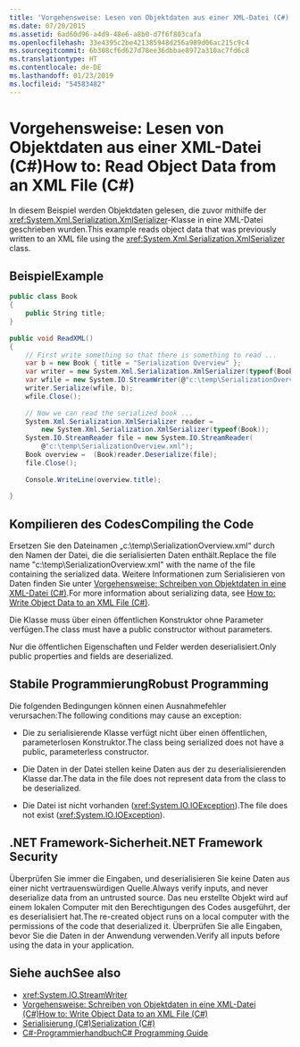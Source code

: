 ```yaml
---
title: 'Vorgehensweise: Lesen von Objektdaten aus einer XML-Datei (C#)'
ms.date: 07/20/2015
ms.assetid: 6ad60d96-a4d9-48e6-a8b0-d7f6f803cafa
ms.openlocfilehash: 33e4395c2be421385948d256a989d06ac215c9c4
ms.sourcegitcommit: 6b308cf6d627d78ee36dbbae8972a310ac7fd6c8
ms.translationtype: HT
ms.contentlocale: de-DE
ms.lasthandoff: 01/23/2019
ms.locfileid: "54583482"
---
```

# <a name="how-to-read-object-data-from-an-xml-file-c"></a><span data-ttu-id="456dc-102">Vorgehensweise: Lesen von Objektdaten aus einer XML-Datei (C#)</span><span class="sxs-lookup"><span data-stu-id="456dc-102">How to: Read Object Data from an XML File (C#)</span></span>
<span data-ttu-id="456dc-103">In diesem Beispiel werden Objektdaten gelesen, die zuvor mithilfe der <xref:System.Xml.Serialization.XmlSerializer>-Klasse in eine XML-Datei geschrieben wurden.</span><span class="sxs-lookup"><span data-stu-id="456dc-103">This example reads object data that was previously written to an XML file using the <xref:System.Xml.Serialization.XmlSerializer> class.</span></span>  
  
## <a name="example"></a><span data-ttu-id="456dc-104">Beispiel</span><span class="sxs-lookup"><span data-stu-id="456dc-104">Example</span></span>  
  
```csharp  
public class Book  
{  
    public String title;  
}         
  
public void ReadXML()  
{  
    // First write something so that there is something to read ...  
    var b = new Book { title = "Serialization Overview" };  
    var writer = new System.Xml.Serialization.XmlSerializer(typeof(Book));  
    var wfile = new System.IO.StreamWriter(@"c:\temp\SerializationOverview.xml");  
    writer.Serialize(wfile, b);  
    wfile.Close();  
  
    // Now we can read the serialized book ...  
    System.Xml.Serialization.XmlSerializer reader =   
        new System.Xml.Serialization.XmlSerializer(typeof(Book));  
    System.IO.StreamReader file = new System.IO.StreamReader(  
        @"c:\temp\SerializationOverview.xml");  
    Book overview =  (Book)reader.Deserialize(file);  
    file.Close();  
  
    Console.WriteLine(overview.title);  
  
}  
```  
  
## <a name="compiling-the-code"></a><span data-ttu-id="456dc-105">Kompilieren des Codes</span><span class="sxs-lookup"><span data-stu-id="456dc-105">Compiling the Code</span></span>  
 <span data-ttu-id="456dc-106">Ersetzen Sie den Dateinamen „c:\temp\SerializationOverview.xml“ durch den Namen der Datei, die die serialisierten Daten enthält.</span><span class="sxs-lookup"><span data-stu-id="456dc-106">Replace the file name "c:\temp\SerializationOverview.xml" with the name of the file containing the serialized data.</span></span> <span data-ttu-id="456dc-107">Weitere Informationen zum Serialisieren von Daten finden Sie unter [Vorgehensweise: Schreiben von Objektdaten in eine XML-Datei (C#)](../../../../csharp/programming-guide/concepts/serialization/how-to-write-object-data-to-an-xml-file.md).</span><span class="sxs-lookup"><span data-stu-id="456dc-107">For more information about serializing data, see [How to: Write Object Data to an XML File (C#)](../../../../csharp/programming-guide/concepts/serialization/how-to-write-object-data-to-an-xml-file.md).</span></span>  
  
 <span data-ttu-id="456dc-108">Die Klasse muss über einen öffentlichen Konstruktor ohne Parameter verfügen.</span><span class="sxs-lookup"><span data-stu-id="456dc-108">The class must have a public constructor without parameters.</span></span>  
  
 <span data-ttu-id="456dc-109">Nur die öffentlichen Eigenschaften und Felder werden deserialisiert.</span><span class="sxs-lookup"><span data-stu-id="456dc-109">Only public properties and fields are deserialized.</span></span>  
  
## <a name="robust-programming"></a><span data-ttu-id="456dc-110">Stabile Programmierung</span><span class="sxs-lookup"><span data-stu-id="456dc-110">Robust Programming</span></span>  
 <span data-ttu-id="456dc-111">Die folgenden Bedingungen können einen Ausnahmefehler verursachen:</span><span class="sxs-lookup"><span data-stu-id="456dc-111">The following conditions may cause an exception:</span></span>  
  
-   <span data-ttu-id="456dc-112">Die zu serialisierende Klasse verfügt nicht über einen öffentlichen, parameterlosen Konstruktor.</span><span class="sxs-lookup"><span data-stu-id="456dc-112">The class being serialized does not have a public, parameterless constructor.</span></span>  
  
-   <span data-ttu-id="456dc-113">Die Daten in der Datei stellen keine Daten aus der zu deserialisierenden Klasse dar.</span><span class="sxs-lookup"><span data-stu-id="456dc-113">The data in the file does not represent data from the class to be deserialized.</span></span>  
  
-   <span data-ttu-id="456dc-114">Die Datei ist nicht vorhanden (<xref:System.IO.IOException>).</span><span class="sxs-lookup"><span data-stu-id="456dc-114">The file does not exist (<xref:System.IO.IOException>).</span></span>  
  
## <a name="net-framework-security"></a><span data-ttu-id="456dc-115">.NET Framework-Sicherheit</span><span class="sxs-lookup"><span data-stu-id="456dc-115">.NET Framework Security</span></span>  
 <span data-ttu-id="456dc-116">Überprüfen Sie immer die Eingaben, und deserialisieren Sie keine Daten aus einer nicht vertrauenswürdigen Quelle.</span><span class="sxs-lookup"><span data-stu-id="456dc-116">Always verify inputs, and never deserialize data from an untrusted source.</span></span> <span data-ttu-id="456dc-117">Das neu erstellte Objekt wird auf einem lokalen Computer mit den Berechtigungen des Codes ausgeführt, der es deserialisiert hat.</span><span class="sxs-lookup"><span data-stu-id="456dc-117">The re-created object runs on a local computer with the permissions of the code that deserialized it.</span></span> <span data-ttu-id="456dc-118">Überprüfen Sie alle Eingaben, bevor Sie die Daten in der Anwendung verwenden.</span><span class="sxs-lookup"><span data-stu-id="456dc-118">Verify all inputs before using the data in your application.</span></span>  
  
## <a name="see-also"></a><span data-ttu-id="456dc-119">Siehe auch</span><span class="sxs-lookup"><span data-stu-id="456dc-119">See also</span></span>

- <xref:System.IO.StreamWriter>
- [<span data-ttu-id="456dc-120">Vorgehensweise: Schreiben von Objektdaten in eine XML-Datei (C#)</span><span class="sxs-lookup"><span data-stu-id="456dc-120">How to: Write Object Data to an XML File (C#)</span></span>](../../../../csharp/programming-guide/concepts/serialization/how-to-write-object-data-to-an-xml-file.md)
- [<span data-ttu-id="456dc-121">Serialisierung (C#)</span><span class="sxs-lookup"><span data-stu-id="456dc-121">Serialization (C#)</span></span>](../../../../csharp/programming-guide/concepts/serialization/index.md)
- [<span data-ttu-id="456dc-122">C#-Programmierhandbuch</span><span class="sxs-lookup"><span data-stu-id="456dc-122">C# Programming Guide</span></span>](../../../../csharp/programming-guide/index.md)
